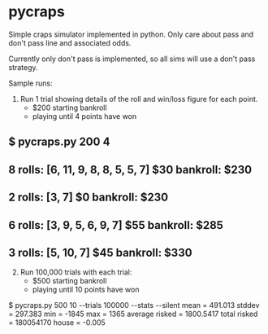 pycraps
=======

Simple craps simulator implemented in python. Only care about pass and don't pass line and associated odds.

Currently only don't pass is implemented, so all sims will use a don't pass strategy.

Sample runs:

1) Run 1 trial showing details of the roll and win/loss figure for each point.
    - $200 starting bankroll
    - playing until 4 points have won

$ pycraps.py 200 4
----------------------------------------
8 rolls: [6, 11, 9, 8, 8, 5, 5, 7]
$30
bankroll: $230
----------------------------------------
2 rolls: [3, 7]
$0
bankroll: $230
----------------------------------------
6 rolls: [3, 9, 5, 6, 9, 7]
$55
bankroll: $285
----------------------------------------
3 rolls: [5, 10, 7]
$45
bankroll: $330
----------------------------------------


2) Run 100,000 trials with each trial:
    - $500 starting bankroll
    - playing until 10 points have won

$ pycraps.py 500 10 --trials 100000 --stats --silent
mean   = 491.013
stddev = 297.383
min = -1845
max = 1365
average risked = 1800.5417
total risked = 180054170
house = -0.005